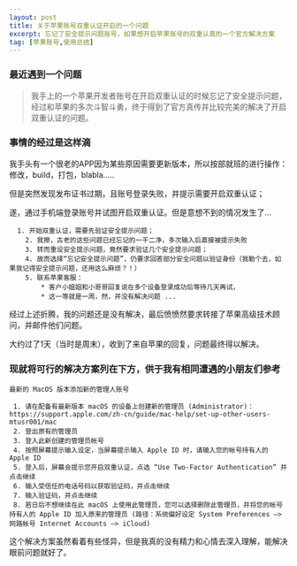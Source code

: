 ```yaml
---
layout: post
title: 关于苹果账号双重认证开启的一个问题
excerpt: 忘记了安全提示问题账号，如果想开启苹果账号的双重认真的一个官方解决方案
tag: [苹果账号,使用总结]
---
```


### 最近遇到一个问题

> 我手上的一个苹果开发者账号在开启双重认证的时候忘记了安全提示问题，经过和苹果的多次斗智斗勇，终于得到了官方真传并比较完美的解决了开启双重认证的问题。

### 事情的经过是这样滴

我手头有一个很老的APP因为某些原因需要更新版本，所以按部就班的进行操作：修改，build，打包，blabla.....

但是突然发现发布证书过期，且账号登录失败，并提示需要开启双重认证；

遂，通过手机端登录账号并试图开启双重认证。但是意想不到的情况发生了...

```
  1. 开始双重认证，需要先验证安全提示问题；
    2. 我擦，古老的这些问题已经忘记的一干二净，多次输入后直接被提示失败
    3. 转而重设安全提示问题，竟然要求验证几个安全提示问题；
    4. 故而选择“忘记安全提示问题”，仍要求回答部分安全问题以验证身份（我勒个去，如果我记得安全提示问题，还用这么麻烦？！）
    5. 联系苹果客服：
        * 客户小姐姐和小哥哥回复说在多个设备登录成功后等待几天再试，
        * 这一等就是一周，然，并没有解决问题 ...
```

经过上述折腾，我的问题还是没有解决，最后愤愤然要求转接了苹果高级技术顾问，并邮件他们问题。

大约过了1天（当时是周末），收到了来自苹果的回复，问题最终得以解决。

### 现就将可行的解决方案列在下方，供于我有相同遭遇的小朋友们参考

```
最新的 MacOS 版本添加新的管理人账号

 1. 请在配备有最新版本 macOS 的设备上创建新的管理员 (Administrator)：
https://support.apple.com/zh-cn/guide/mac-help/set-up-other-users-mtusr001/mac
 2. 登出原有的管理员
 3. 登入此新创建的管理员帐号
 4. 按照屏幕提示输入设定，当屏幕提示输入 Apple ID 时，请输入您的帐号持有人的 Apple ID
 5. 登入后，屏幕会提示您开启双重认证，点选 “Use Two-Factor Authentication” 并点击继续
 6. 输入受信任的电话号码以获取验证码，并点击继续
 7. 输入验证码，并点击继续
 8. 若日后不想继续在此 macOS 上使用此管理员，您可以选择删除此管理员，并将您的帐号持有人的 Apple ID 加入原来的管理员 (路径：系统偏好设定 System Preferences —> 网路帐号 Internet Accounts —> iCloud)

```

这个解决方案虽然看着有些怪异，但是我真的没有精力和心情去深入理解，能解决眼前问题就好了。